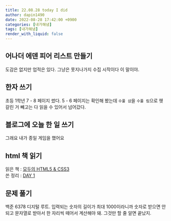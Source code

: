```yaml
---
title: 22.08.28 today I did
author: dapin1490
date: 2022-08-28 17:42:00 +0900
categories: [내가해냄]
tags: [내가해냄]
render_with_liquid: false
---
```


## 어나더 에덴 피어 리스트 만들기
도감은 없지만 업적은 있다. 그냥은 못지나가지 수집 시작이다 이 말이야.  
  
## 한자 쓰기
초등 1학년 7 - 8 페이지 썼다. 5 - 6 페이지는 확인해 봤는데 `수풀 삼`을 `수풀 림`으로 헷갈린 거 빼고는 다 읽을 수 있어서 넘어갔다.  
  
## 블로그에 오늘 한 일 쓰기
그래요 내가 종일 게임을 했어요  
  
## html 책 읽기
읽은 책 : [모두의 HTML5 & CSS3](https://thebook.io/006943/application/)  
쓴 정리 : [DAY 1](https://dapin1490.github.io/satinbower/posts/it-220828-read-html/)  
  
## 문제 풀기  
백준 6378 디지털 루트. 입력되는 숫자의 길이가 최대 1000이라니까 숫자로 받으면 안 되고 문자열로 받아서 한 자리씩 떼어서 계산해야 돼. 그것만 할 줄 알면 끝났지.  